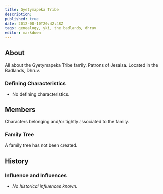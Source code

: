```yaml
---
title: Gyetymapeka Tribe
description:
published: true
date: 2012-08-10T20:42:48Z
tags: genealogy, yki, the badlands, dhruv
editor: markdown
---
```


## About

All about the Gyetymapeka Tribe family. Patrons of Jesaisa. Located in the Badlands, Dhruv.

### Defining Characteristics

- No defining characteristics.

## Members

Characters belonging and/or tightly associated to the family.

### Family Tree

A family tree has not been created.

## History

### Influence and Influences

- *No historical influences known.*
